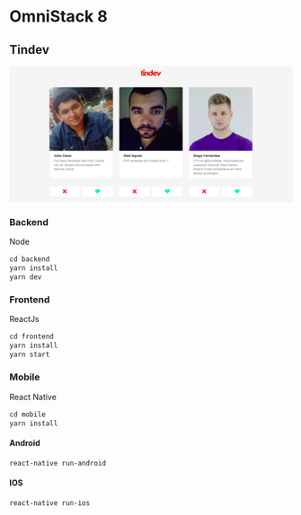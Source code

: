 # OmniStack 8
## Tindev
![screenshot](screenshots/screenshot.png)
### Backend
Node
````
cd backend
yarn install
yarn dev
````

### Frontend
ReactJs
````
cd frontend
yarn install
yarn start
````

### Mobile
React Native
````
cd mobile
yarn install
````
#### Android
````
react-native run-android
````
#### IOS
````
react-native run-ios
````

